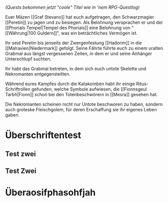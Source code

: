 *(Quests bekommen jetzt "coole" Titel wie in 'nem RPG-Questlog)*

Euer Mäzen [[Graf Stevano]] hat euch aufgetragen, den Schwarzmagier [[Peretin]] zu jagen und zu besiegen. Als Belohnung versprachen er und der [[Phorials Tempel|Tempel des Phorials]] eine Belohnung von "[[Währung|100 Guldern]]", was ein beträchtliches Vermögen ist.

Ihr seid Peretin bis jenseits der Zwergenfestung [[Hadorim]] in die [[Malravien|Niedermark]] gefolgt. Seine Fährte führte euch zu einem uralten Grabmal aus längst vergessenen Zeiten, in dem er und seine Anhänger Unterschlupf suchten.

Ihr habt das Grabmal betreten, in dem sich euch untote Skelette und Nekromanten entgegenstellten.

Während eures Kampfes durch die Katakomben habt ihr einige Ritus-Schriftrollen gefunden, welche Symbole aufwiesen, die [[Fionnsgeul Tarbh|Fionn]] schon bei den Totenbeschwörern in [[Mesra]] gesehen hat.

Die Nekromanten scheinen nicht nur Untote beschworen zu haben, sondern auch groteske Fleischgolem, für deren Erschaffung sie ihr eigenes Leben gaben.

# Überschriftentest

## Test zwei

## Test Zwei

# Überaosifphasohfjah